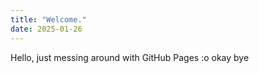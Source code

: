 ```yaml
---
title: "Welcome."
date: 2025-01-26
---
```

Hello, just messing around with GitHub Pages :o okay bye
